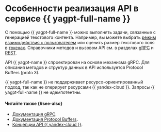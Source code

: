 # Особенности реализация API в сервисе {{ yagpt-full-name }}

С помощью {{ yagpt-full-name }} можно выполнять задачи, связанные с генерацией текстового контента. Например, вы можете выбрать [режим взаимодействия с пользователем](../concepts/index.md#working-modes) или оценить размер текстового поля в [токенах](../concepts/tokens.md). Справочники методов и вызовом API см. в разделах [gRPC](../api-ref/v1/grpc/) и [REST](../api-ref/v1/).

API {{ yagpt-name }} спроектирован на основе механизма gRPC. Для описания методов и структур данных в API используется Protocol Buffers (proto 3).

{{ yagpt-full-name }} не поддерживает ресурсо-ориентированный подход, так как не оперирует ресурсами {{ yandex-cloud }}. Запросы {{ yagpt-full-name }} не идемпотентны.

#### Читайте также {#see-also}

* [Документация gRPC](https://grpc.io/docs/).
* [Документация Protocol Buffers](https://developers.google.com/protocol-buffers/docs/proto3).
* [Концепции API {{ yandex-cloud }}](../../api-design-guide/concepts/general.md#resource-oriented-design).
